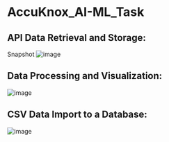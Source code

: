 # AccuKnox_AI-ML_Task

## API Data Retrieval and Storage:

Snapshot
![image](https://github.com/akankshadubey-202/AccuKnox_AI-ML_Task/assets/91489416/f2cb4b80-31de-48ad-86a8-cf3202f60b3c)


## Data Processing and Visualization:

![image](https://github.com/akankshadubey-202/AccuKnox_AI-ML_Task/assets/91489416/27a8f54b-125b-4af3-b5b5-74a029d539ba)


## CSV Data Import to a Database:
![image](https://github.com/akankshadubey-202/AccuKnox_AI-ML_Task/assets/91489416/d7f83a6d-9f22-430b-bcf0-308e12d2aded)
